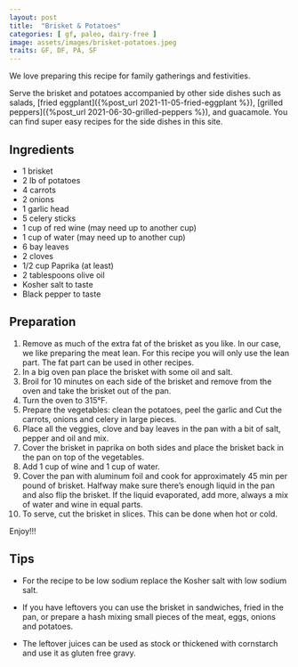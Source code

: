 ```yaml
---
layout: post
title:  "Brisket & Potatoes"
categories: [ gf, paleo, dairy-free ]
image: assets/images/brisket-potatoes.jpeg
traits: GF, DF, PA, SF
---
```


We love preparing this recipe for family gatherings and festivities.

Serve the brisket and potatoes accompanied by other side dishes such as salads, [fried eggplant]({%post_url 2021-11-05-fried-eggplant %}), [grilled peppers]({%post_url 2021-06-30-grilled-peppers %}), and guacamole. You can find super easy recipes for the side dishes in this site.


## Ingredients

* 1 brisket
* 2 lb of potatoes
* 4 carrots
* 2 onions
* 1 garlic head
* 5 celery sticks
* 1 cup of red wine (may need up to another cup)
* 1 cup of water (may need up to another cup)
* 6 bay leaves
* 2 cloves
* 1/2 cup Paprika (at least)
* 2 tablespoons olive oil 
* Kosher salt to taste
* Black pepper to taste



## Preparation

1. Remove as much of the extra fat of the brisket as you like. In our case, we like preparing the meat lean.  For this recipe you will only use the lean part. The fat part can be used in other recipes.
2. In a big oven pan place the brisket with some oil and salt.
3. Broil for 10 minutes on each side of the brisket and remove from the oven and take the brisket out of the pan.
4. Turn the oven to 315°F.
5. Prepare the vegetables: clean the potatoes, peel the garlic and Cut the carrots, onions and celery in large pieces.
6. Place all the veggies, clove and bay leaves in the pan with a bit of salt, pepper and oil and mix. 
7. Cover the brisket in paprika on both sides and place the brisket back in the pan on top of the vegetables.
8. Add 1 cup of wine and 1 cup of water. 
9. Cover the pan with aluminum foil and cook for approximately 45 min per pound of brisket. Halfway make sure there’s enough liquid in the pan and also flip the brisket. If the liquid evaporated, add more, always a mix of water and wine in equal parts.
10. To serve, cut the brisket in slices. This can be done when hot or cold.


Enjoy!!!


## Tips

* For the recipe to be low sodium replace the Kosher salt with low sodium salt.

* If you have leftovers you can use the brisket in sandwiches, fried in the pan, or prepare a hash mixing small pieces of the meat, eggs, onions and potatoes.
* The leftover juices can be used as stock or thickened with cornstarch and use it as gluten free gravy.



